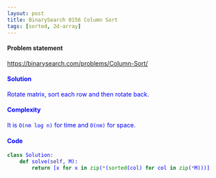 ```yaml
---
layout: post
title: BinarySearch 0156 Column Sort
tags: [sorted, 2d-array]
---
```


#### Problem statement

<a href="https://binarysearch.com/problems/Column-Sort/"> <font color = blue>https://binarysearch.com/problems/Column-Sort/

#### Solution
Rotate matrix, sort each row and then rotate back. 

#### Complexity
It is `O(nm log n)` for time and `O(nm)` for space.

#### Code
```python
class Solution:
    def solve(self, M):
        return [x for x in zip(*(sorted(col) for col in zip(*M)))]
```
